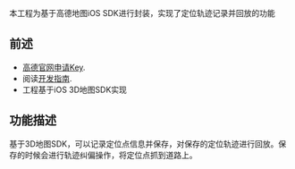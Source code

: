 本工程为基于高德地图iOS SDK进行封装，实现了定位轨迹记录并回放的功能
## 前述 ##
- [高德官网申请Key](http://lbs.amap.com/dev/#/).
- 阅读[开发指南](http://lbs.amap.com/api/ios-sdk/summary/).
- 工程基于iOS 3D地图SDK实现

## 功能描述 ##
基于3D地图SDK，可以记录定位点信息并保存，对保存的定位轨迹进行回放。保存的时候会进行轨迹纠偏操作，将定位点抓到道路上。